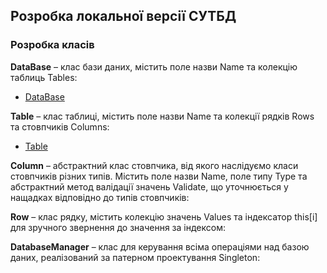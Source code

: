 ## Розробка локальної версії СУТБД
### Розробка класів

**DataBase** – клас бази даних, містить поле назви Name та колекцію таблиць Tables:

- [DataBase](https://github.com/zavtor/IT-lab/blob/main/DB/Entities/DataBase.cs)

**Table** – клас таблиці, містить поле назви Name та колекції рядків Rows та стовпчиків Columns:

- [Table](https://github.com/zavtor/IT-lab/blob/main/DB/Entities/Table.cs)

**Column** – абстрактний клас стовпчика, від якого наслідуємо класи стовпчиків різних типів. Містить поле назви Name, поле типу Type та абстрактний метод валідації значень Validate, що уточнюється у нащадках відповідно до типів стовпчиків:

**Row** – клас рядку, містить колекцію значень Values та індексатор this[i] для зручного звернення до значення за індексом:


**DatabaseManager** – клас для керування всіма операціями над базою даних, реалізований за патерном проектування Singleton:
